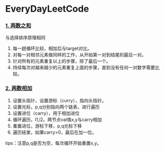 # EveryDayLeetCode



### [1. 两数之和](https://leetcode-cn.com/problems/two-sum/)

与选择排序原理相同

1. 每一趟循环比较，相加后与target对比。
2. 对每一对相邻元素做同样的工作，从开始第一对到结尾的最后一对。 
3. 针对所有的元素重复以上的步骤，除了最后一个。
4. 持续每次对越来越少的元素重复上面的步骤，直到没有任何一对数字需要比较。

### [2. 两数相加](https://leetcode-cn.com/problems/add-two-numbers/)

1. 设置头指针，设置游标（curry），指向头指针。
2. 设置光标，p,q分别指向两个链表，进行遍历
3. 设置进位（carry），用于相加进位
4. 循环遍历，l1,l2。两节点val值x,y与carry相加
5. 重置进位，游标下移，p,q光标下移
6. 遍历结束，如果carry>0，最后在加一位。

tips：注意p,q是否为空，每次循环开始重置x,y。